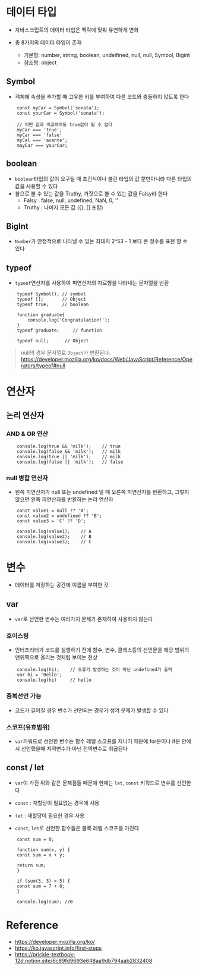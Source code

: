 # 데이터 타입

* 자바스크립트의 데이터 타입은 맥락에 맞춰 유연하게 변화

* 총 8가지의 데이터 타입이 존재
    * 기본형: number, string, boolean, undeifined, null, null, Symbol, Bigint
    * 참조형: object

## Symbol

* 객체에 속성을 추가할 때 고유한 키를 부여하여 다른 코드와 충돌하지 않도록 한다

```JS
    const myCar = Symbol('sonata');
    const yourCar = Symbol('sonata');

    // 어떤 값과 비교하여도 true값이 될 수 없다
    myCar === 'true';   
    myCar === 'false'
    myCal === 'avante';
    mayCar === yourCar;

```

## boolean

* `boolean`타입의 값이 요구될 때 조건식이나 불린 타입의 값 뿐만아니라 다른 타입의 값을 사용할 수 있다
* 참으로 볼 수 있는 값을 Truthy, 거짓으로 볼 수 있는 값을 Falsy라 한다
    * Falsy : false, null, undefined, NaN, 0, ''
    * Truthy : 나머지 모든 값 ({}, [] 포함)

## BigInt

* `Number`가 안정적으로 나타낼 수 있는 최대치 2^53 - 1 보다 큰 정수를 표현 할 수 있다

## typeof

* `typeof`연산자를 사용하여 피연산자의 자료형을 나타내는 문자열을 반환

```JS
    typeof Symbol(); // symbol
    typeof [];       // Object
    typeof true;     // boolean

    function graduate{
        console.log('Congratulation!');
    }
    typeof graduate;     // function

    typeof null;      // Object

```

> null의 경우 문자열로 `Object`가 반환된다.<br/> https://developer.mozilla.org/ko/docs/Web/JavaScript/Reference/Operators/typeof#null

# 연산자

## 논리 연산자

### AND & OR 연산

```JS
    console.log(true && 'milk');    // true
    console.log(false && 'milk');   // milk
    console.log(true || 'milk');    // milk
    console.log(false || 'milk');   // false

```

### null 병합 연산자

* 왼쪽 피연산자가 null 또는 undefined 일 때 오른쪽 피연산자를 반환하고, 그렇지 않으면 왼쪽 피연산자를 반환하는 논리 연산자

```JS
    const value1 = null ?? 'A';
    const value2 = undefined ?? 'B';
    const value3 = 'C' ?? 'D';

    console.log(value1);    // A
    console.log(value2);    // B
    console.log(value3);    // C

```

# 변수

* 데이터를 저장하는 공간에 이름을 부여한 것

## var

* `var`로 선언한 변수는 여러가지 문제가 존재하여 사용하지 않는다

### 호이스팅

* 인터프리터가 코드를 실행하기 전에 함수, 변수, 클래스등의 선언문을 해당 범위의 맨위쪽으로 올리는 것처럼 보이는 현상

```JS
    console.log(hi);    // 오류가 발생하는 것이 아닌 undefined가 출력
    var hi = 'Hello';
    console.log(hi)     // hello
```

### 중복선언 가능

* 코드가 길어질 경우 변수가 선언되는 경우가 생겨 문제가 발생할 수 있다

### 스코프(유효범위)

* `var`키워드로 선언한 변수는 함수 레벨 스코프를 지니기 때문에 for문이나 if문 안에서 선언했을때 지역변수가 아닌 전역변수로 취급된다

## const / let

* `var`이 가진 위와 같은 문제점들 때문에 현재는 `let`, `const` 키워드로 변수를 선언한다
* `const` : 재할당이 필요없는 경우에 사용
* `let` : 재할당이 필요한 경우 사용

* `const`, `let`로 선언한 함수들은 블록 레벨 스코프를 가진다

```JS
    const sum = 0;

    function sum(x, y) {
    const sum = x + y;

    return sum;
    }

    if (sum(3, 3) > 5) {
    const sum = 7 + 8; 
    }
    
    console.log(sum); //0
```

# Reference

* https://developer.mozilla.org/ko/
* https://ko.javascript.info/first-steps
* https://prickle-textbook-12d.notion.site/6c89fd9693e648aa9db794aab2832408